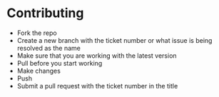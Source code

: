 # Contributing

- Fork the repo
- Create a new branch with the ticket number or what issue is being resolved as the name
- Make sure that you are working with the latest version
- Pull before you start working
- Make changes
- Push
- Submit a pull request with the ticket number in the title
